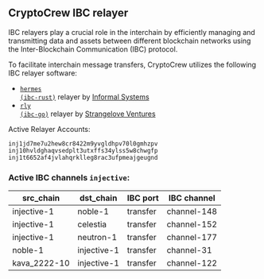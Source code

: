 ## CryptoCrew IBC relayer
IBC relayers play a crucial role in the interchain by efficiently managing and transmitting data and assets between different blockchain networks using the Inter-Blockchain Communication (IBC) protocol.

To facilitate interchain message transfers, CryptoCrew utilizes the following IBC relayer software: 
- <a href="https://github.com/informalsystems/hermes"><code>hermes (ibc-rust)</code></a> relayer by [Informal Systems](https://github.com/informalsystems)
- <a href="https://github.com/cosmos/relayer"><code>rly (ibc-go)</code></a> relayer by [Strangelove Ventures](https://github.com/strangelove-ventures)

Active Relayer Accounts:
```
inj1jd7me7u2hew8cr8422m9yvgldhpv70l0gmhzpv
inj10hvldghaqvsedplt3utxffs34ylss5w8chwgfp
inj1t6652af4jvlahqrklleg8rac3ufpmeajgeugnd
```

### Active IBC channels `injective`:
| src_chain | dst_chain | IBC port | IBC channel |
| --------------- | --------------- | ------------ | ------------------- |
| injective-1 | noble-1 | transfer | channel-148 |
| injective-1 | celestia | transfer | channel-152 |
| injective-1 | neutron-1 | transfer | channel-177 |
| noble-1 | injective-1 | transfer | channel-31 |
| kava_2222-10 | injective-1 | transfer | channel-122 |